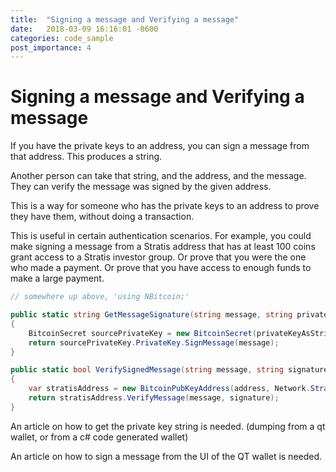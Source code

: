 ```yaml
---
title:  "Signing a message and Verifying a message"
date:   2018-03-09 16:16:01 -0600
categories: code_sample
post_importance: 4
---
```


# Signing a message and Verifying a message

If you have the private keys to an address, you can sign a message from that address. This produces a string.

Another person can take that string, and the address, and the message. They can verify the message was signed by the given address.

This is a way for someone who has the private keys to an address to prove they have them, without doing a transaction.

This is useful in certain authentication scenarios. For example, you could make signing a message from a Stratis address that has at least 100 coins grant access to a Stratis investor group. Or prove that you were the one who made a payment. Or prove that you have access to enough funds to make a large payment.

```cs
// somewhere up above, 'using NBitcoin;'

public static string GetMessageSignature(string message, string privateKeyAsString)
{
    BitcoinSecret sourcePrivateKey = new BitcoinSecret(privateKeyAsString, Network.StratisMain);
    return sourcePrivateKey.PrivateKey.SignMessage(message);
}

public static bool VerifySignedMessage(string message, string signature, string address)
{
    var stratisAddress = new BitcoinPubKeyAddress(address, Network.StratisMain);
    return stratisAddress.VerifyMessage(message, signature);
}
```

An article on how to get the private key string is needed. (dumping from a qt wallet, or from a c# code generated wallet)

An article on how to sign a message from the UI of the QT wallet is needed.